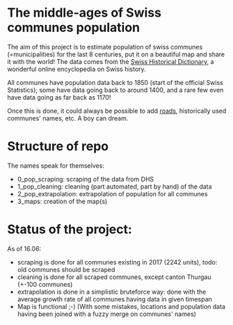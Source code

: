 # The middle-ages of Swiss communes population

The aim of this project is to estimate population of swiss communes (=municipalities) for the last 8 centuries, put it on a beautiful map and share it with the world!
The data comes from the [Swiss Historical Dictionary](https://beta.hls-dhs-dss.ch), a wonderful online encyclopedia on Swiss history.

All communes have population data back to 1850 (start of the official Swiss Statistics); some have data going back to around 1400, and a rare few even have data going as far back as 1170!

Once this is done, it could always be possible to add [roads](https://map.geo.admin.ch/?topic=ivs&lang=fr&bgLayer=ch.swisstopo.pixelkarte-farbe&layers=ch.astra.ivs-nat,ch.astra.ivs-nat-verlaeufe,ch.swisstopo.hiks-dufour,ch.swisstopo.hiks-siegfried&E=2524453.86&N=1157441.67&zoom=4.446120007631386&catalogNodes=340,350&layers_visibility=true,false,false,false), historically used communes' names, etc. A boy can dream.

# Structure of repo

The names speak for themselves:
- 0_pop_scraping: scraping of the data from DHS
- 1_pop_cleaning: cleaning (part automated, part by hand) of the data
- 2_pop_extrapolation: extrapolation of population for all communes
- 3_maps: creation of the map(s)


# Status of the project:

As of 16.06:
- scraping is done for all communes existing in 2017 (2242 units), todo: old communes should be scraped
- cleaning is done for all scraped communes, except canton Thurgau (+-100 communes)
- extrapolation is done in a simplistic bruteforce way: done with the average growth rate of all communes having data in given timespan
- Map is functional ;-) (With some mistakes, locations and population data having been joined with a fuzzy merge on communes' names)